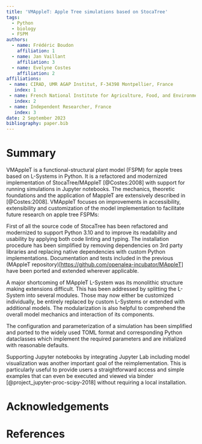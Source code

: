 ```yaml
---
title: 'VMAppleT: Apple Tree simulations based on StocaTree'
tags:
  - Python
  - biology
  - FSPM
authors:
  - name: Frédéric Boudon
    affiliation: 1
  - name: Jan Vaillant
    affiliation: 3
  - name: Evelyne Costes
    affiliation: 2
affiliations:
 - name: CIRAD, UMR AGAP Institut, F-34398 Montpellier, France
   index: 1
 - name: French National Institute for Agriculture, Food, and Environment (INRAE)
   index: 2
 - name: Independent Researcher, France
   index: 3
date: 2 September 2023
bibliography: paper.bib
---
```


# Summary

VMAppleT is a functional-structural plant model (FSPM) for apple trees based on L-Systems in Python. It is a refactored and modernized implementation of StocaTree/MAppleT [@Costes:2008] with
support for running simulations in Jupyter notebooks. The mechanics, theoretic foundations and the application of MappleT are extensively described in [@Costes:2008].
VMAppleT focuses on improvements in accessibility, extensibility and customization of the model implementation to facilitate future research on apple tree FSPMs:

First of all the source code of StocaTree has been refactored and modernized to support Python 3.10 and to improve its readability and usability by applying both code linting and typing.
The installation procedure has been simplified by removing dependencies on 3rd party libraries and replacing native dependencies with custom Python implementations. Documentation and tests
included in the previous (MAppleT repository)[https://github.com/openalea-incubator/MAppleT] have been ported and extended wherever applicable.

A major shortcoming of MAppleT L-System was its monolithic structure making extensions difficult. This has been addressed by splitting the L-System into several modules. Those may now either be
customized individually, be entirely replaced by custom L-Systems or extended with additional models. The modularization is also helpful to comprehend the overall model mechanics and interaction of its
components.

The configuration and parameterization of a simulation has been simplified and ported to the widely used TOML format and corresponding Python dataclasses which implement the required parameters
and are initialized with reasonable defaults.

Supporting Jupyter notebooks by integrating Jupyter Lab including model visualization was another important goal of the reimplementation. This is particularly useful to provide users a straightforward
access and simple examples that can even be executed and viewed via binder [@project_jupyter-proc-scipy-2018] without requiring a local installation.



# Acknowledgements


# References
